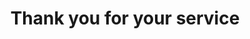---
pid: llg73
title: Thank you for your service
location_transcription: Anywhere
coordinates: "[-75.150344815035, 40.025225945526]"
zipcode: '19119'
gen_neighborhood: Northwest Philadelphia
neighborhood: Mount Airy
outside_phl: 
age: '15'
age_range: 13-19
instagram: 
image_file_name: llg_73.jpg
proposal_transcription: A noahs ark-esque monument to memorialize all the animals
  that have served us (dogs, horses, etc.)
topic: Animals,Inequality
topic_summary: 0, 0
type: Conceptual,Memorial
keywords_other: noahs ark, ark, horses, dogs, service animals, police horses, gratitude
credit: Ben Eyner
image_labels: 
twitter: 
facebook: 
permalink: "/monuments/llg73/"
layout: item-page
---